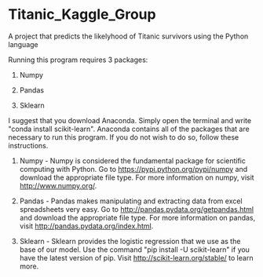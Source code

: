 # Titanic_Kaggle_Group

A project that predicts the likelyhood of Titanic survivors using the Python language

Running this program requires 3 packages:

  1) Numpy
  
  2) Pandas
  
  3) Sklearn

I suggest that you download Anaconda. Simply open the terminal and write "conda install scikit-learn". Anaconda contains all of the packages that are necessary to run this program.  If you do not wish to do so, follow these instructions.

1) Numpy - Numpy is considered the fundamental package for scientific computing with Python.  Go to https://pypi.python.org/pypi/numpy and download the appropriate file type.  For more information on numpy, visit http://www.numpy.org/.

2) Pandas - Pandas makes manipulating and extracting data from excel spreadsheets very easy.  Go to http://pandas.pydata.org/getpandas.html and download the appropriate file type.  For more information on pandas, visit http://pandas.pydata.org/index.html.

3) Sklearn - Sklearn provides the logistic regression that we use as the base of our model.  Use the command "pip install -U scikit-learn" if you have the latest version of pip.  Visit http://scikit-learn.org/stable/ to learn more.

